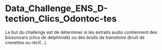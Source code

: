 # Data_Challenge_ENS_D-tection_Clics_Odontoc-tes
Le but du challenge est de déterminer si les extraits audio contiennent des biosonoars (clics de delphinidé) ou des bruits de transitoire (bruit de crevettes ou récif...).
